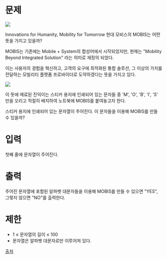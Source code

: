 # 문제

<img src = "https://upload.acmicpc.net/51823df7-804b-407c-8eb5-e961f749b14b/-/preview/">

Innovations for Humanity, Mobility for Tomorrow
현대 모비스의 MOBIS는 어떤 뜻을 가지고 있을까?

MOBIS는 기존에는 Mobile + System의 합성어에서 시작되었지만, 현재는 "Mobility Beyond Integrated Solution" 라는 의미로 재정의 되었다.

이는 사용자의 경험을 혁신하고, 고객의 요구에 최적화된 통합 솔루션, 그 이상의 가치를 전달하는 모빌리티 플랫폼 프로바이더로 도약하겠다는 뜻을 가지고 있다.

<img src = "https://upload.acmicpc.net/f063b3ab-292d-414a-8eac-138120522923/-/preview/">

이 뜻에 매료된 진익이는 스티커 용지에 인쇄되어 있는 문자들 중 'M', 'O', 'B', 'I', 'S' 만을 오리고 적절히 배치하여 노트북에 MOBIS를 붙여놓고자 한다.

스티커 용지에 인쇄되어 있는 문자열이 주어진다. 이 문자들을 이용해 MOBIS를 만들 수 있을까?

# 입력

첫째 줄에 문자열이 주어진다.

# 출력

주어진 문자열에 포함된 알파벳 대문자들을 이용해 MOBIS를 만들 수 있으면 "YES", 그렇지 않으면 "NO"를 출력한다.

# 제한

- 1 ≤ 문자열의 길이 ≤ 100
- 문자열은 알파벳 대문자로만 이루어져 있다.

[출처](https://www.acmicpc.net/problem/28074)

